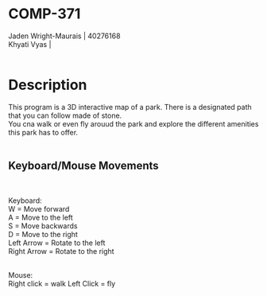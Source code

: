 # COMP-371

Jaden Wright-Maurais | 40276168 <br>
Khyati Vyas | <br><br>

<h1>Description</h1>
This program is a 3D interactive map of a park. There is a designated path that you can follow made of stone.<br>
You cna walk or even fly arouud the park and explore the different amenities this park has to offer.<br><br>

<h2>Keyboard/Mouse Movements</h2><br>

Keyboard: <br>
W = Move forward<br>
A = Move to the left<br>
S = Move backwards<br>
D = Move to the right<br>
Left Arrow = Rotate to the left<br>
Right Arrow = Rotate to the right<br><br>

Mouse: <br>
Right click = walk
Left Click = fly






